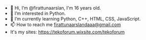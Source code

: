- 👋 Hi, I’m @firattunaarslan, I'm 16 years old.
- 👀 I’m interested in Python.
- 🌱 I’m currently learning Python, C++, HTML, CSS, JavaScript.
- 📫 How to reach me firattunaarslandaaa@gmail.com
- It's my sites: https://tekoforum.wixsite.com/tekoforum

<!---
firattunaarslan/firattunaarslan is a ✨ special ✨ repository because its `README.md` (this file) appears on your GitHub profile.
You can click the Preview link to take a look at your changes.
--->
